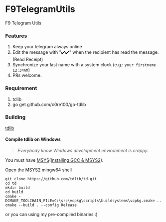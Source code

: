 # F9TelegramUtils
F9 Telegram Utils

### Features
1. Keep your telegram always online
2. Edit the message with "✔️✔️" when the recipient has read the message. (Read Receipt)
3. Synchronize your last name with a system clock (e.g.: `your firstname` `12:34AM`)
4. PRs welcome.

### Requirement
1. tdlib
2. go get github.com/c0re100/go-tdlib

### Building
[tdlib](https://github.com/tdlib/td#building)

#### Compile tdlib on Windows
>_Everybody know Windows development environment is crappy._

You must have [MSYS](https://www.msys2.org/)([Installing GCC & MSYS2](https://github.com/orlp/dev-on-windows/wiki/Installing-GCC--&-MSYS2)). 

Open the MSYS2 mingw64 shell
```
git clone https://github.com/tdlib/td.git
cd td
mkdir build
cd build
cmake -DCMAKE_TOOLCHAIN_FILE=C:\src\vcpkg\scripts\buildsystems\vcpkg.cmake ..
cmake --build . --config Release
```
or you can using my pre-compiled binaries :)